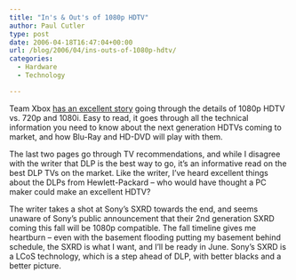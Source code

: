 ```yaml
---
title: "In's & Out's of 1080p HDTV"
author: Paul Cutler
type: post
date: 2006-04-18T16:47:04+00:00
url: /blog/2006/04/ins-outs-of-1080p-hdtv/
categories:
  - Hardware
  - Technology

---
```

Team Xbox [has an excellent story][1] going through the details of 1080p HDTV vs. 720p and 1080i. Easy to read, it goes through all the technical information you need to know about the next generation HDTVs coming to market, and how Blu-Ray and HD-DVD will play with them.

The last two pages go through TV recommendations, and while I disagree with the writer that DLP is the best way to go, it&#8217;s an informative read on the best DLP TVs on the market. Like the writer, I&#8217;ve heard excellent things about the DLPs from Hewlett-Packard &#8211; who would have thought a PC maker could make an excellent HDTV?

The writer takes a shot at Sony&#8217;s SXRD towards the end, and seems unaware of Sony&#8217;s public announcement that their 2nd generation SXRD coming this fall will be 1080p compatible. The fall timeline gives me heartburn &#8211; even with the basement flooding putting my basement behind schedule, the SXRD is what I want, and I&#8217;ll be ready in June. Sony&#8217;s SXRD is a LCoS technology, which is a step ahead of DLP, with better blacks and a better picture.

 [1]: http://editorials.teamxbox.com/xbox/1544/The-Facts-and-Fiction-of-1080p/p1/